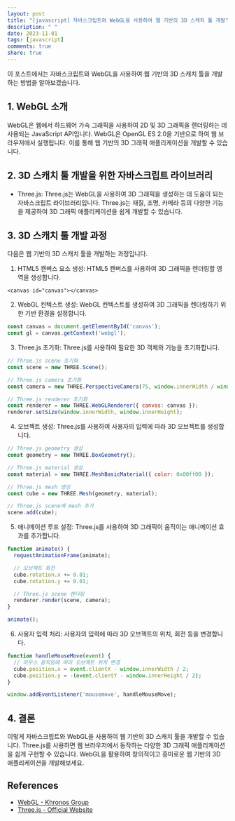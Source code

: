 ```yaml
---
layout: post
title: "[javascript] 자바스크립트와 WebGL을 사용하여 웹 기반의 3D 스케치 툴 개발"
description: " "
date: 2023-11-01
tags: [javascript]
comments: true
share: true
---
```


이 포스트에서는 자바스크립트와 WebGL을 사용하여 웹 기반의 3D 스캐치 툴을 개발하는 방법을 알아보겠습니다.

## 1. WebGL 소개

WebGL은 웹에서 하드웨어 가속 그래픽을 사용하여 2D 및 3D 그래픽을 렌더링하는 데 사용되는 JavaScript API입니다. WebGL은 OpenGL ES 2.0을 기반으로 하여 웹 브라우저에서 실행됩니다. 이를 통해 웹 기반의 3D 그래픽 애플리케이션을 개발할 수 있습니다.

## 2. 3D 스캐치 툴 개발을 위한 자바스크립트 라이브러리

- Three.js: Three.js는 WebGL을 사용하여 3D 그래픽을 생성하는 데 도움이 되는 자바스크립트 라이브러리입니다. Three.js는 재질, 조명, 카메라 등의 다양한 기능을 제공하여 3D 그래픽 애플리케이션을 쉽게 개발할 수 있습니다.

## 3. 3D 스캐치 툴 개발 과정

다음은 웹 기반의 3D 스캐치 툴을 개발하는 과정입니다.

1. HTML5 캔버스 요소 생성: HTML5 캔버스를 사용하여 3D 그래픽을 렌더링할 영역을 생성합니다.

```
<canvas id="canvas"></canvas>
```

2. WebGL 컨텍스트 생성: WebGL 컨텍스트를 생성하여 3D 그래픽을 렌더링하기 위한 기반 환경을 설정합니다.

```javascript
const canvas = document.getElementById('canvas');
const gl = canvas.getContext('webgl');
```

3. Three.js 초기화: Three.js를 사용하여 필요한 3D 객체와 기능을 초기화합니다.

```javascript
// Three.js scene 초기화
const scene = new THREE.Scene();

// Three.js camera 초기화
const camera = new THREE.PerspectiveCamera(75, window.innerWidth / window.innerHeight, 0.1, 1000);

// Three.js renderer 초기화
const renderer = new THREE.WebGLRenderer({ canvas: canvas });
renderer.setSize(window.innerWidth, window.innerHeight);
```

4. 오브젝트 생성: Three.js를 사용하여 사용자의 입력에 따라 3D 오브젝트를 생성합니다.

```javascript
// Three.js geometry 생성
const geometry = new THREE.BoxGeometry();

// Three.js material 생성
const material = new THREE.MeshBasicMaterial({ color: 0x00ff00 });

// Three.js mesh 생성
const cube = new THREE.Mesh(geometry, material);

// Three.js scene에 mesh 추가
scene.add(cube);
```

5. 애니메이션 루프 설정: Three.js를 사용하여 3D 그래픽이 움직이는 애니메이션 효과를 추가합니다.

```javascript
function animate() {
  requestAnimationFrame(animate);

  // 오브젝트 회전
  cube.rotation.x += 0.01;
  cube.rotation.y += 0.01;

  // Three.js scene 렌더링
  renderer.render(scene, camera);
}

animate();
```

6. 사용자 입력 처리: 사용자의 입력에 따라 3D 오브젝트의 위치, 회전 등을 변경합니다.

```javascript
function handleMouseMove(event) {
  // 마우스 움직임에 따라 오브젝트 위치 변경
  cube.position.x = event.clientX - window.innerWidth / 2;
  cube.position.y = -(event.clientY - window.innerHeight / 2);
}

window.addEventListener('mousemove', handleMouseMove);
```

## 4. 결론

이렇게 자바스크립트와 WebGL을 사용하여 웹 기반의 3D 스캐치 툴을 개발할 수 있습니다. Three.js를 사용하면 웹 브라우저에서 동작하는 다양한 3D 그래픽 애플리케이션을 쉽게 구현할 수 있습니다. WebGL을 활용하여 창의적이고 흥미로운 웹 기반의 3D 애플리케이션을 개발해보세요.

## References

- [WebGL - Khronos Group](https://www.khronos.org/webgl/)
- [Three.js - Official Website](https://threejs.org/)